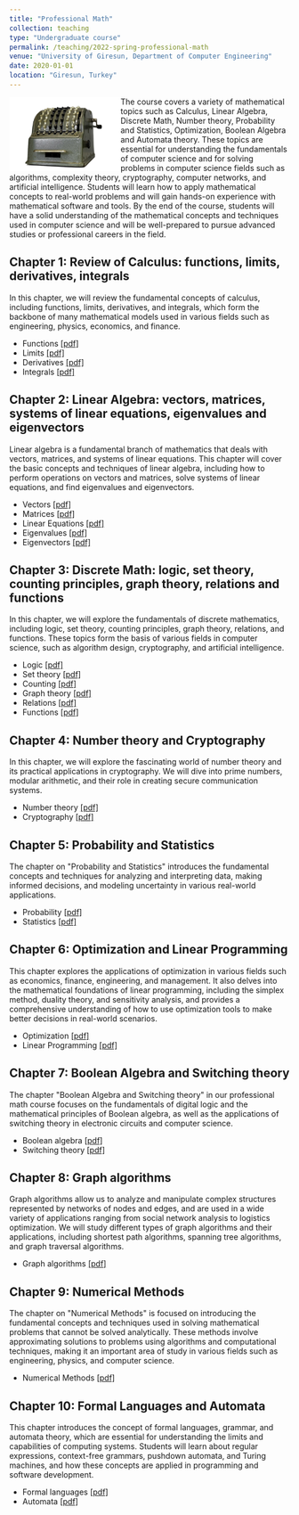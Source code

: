 ```yaml
---
title: "Professional Math"
collection: teaching
type: "Undergraduate course"
permalink: /teaching/2022-spring-professional-math
venue: "University of Giresun, Department of Computer Engineering"
date: 2020-01-01
location: "Giresun, Turkey"
---
```


<img align="left" width="200" alt="math" src="/images/teaching/professional-math-course.png"> The course covers a variety of mathematical topics such as Calculus, Linear Algebra, Discrete Math, Number theory, Probability and Statistics, Optimization, Boolean Algebra and Automata theory. These topics are essential for understanding the fundamentals of computer science and for solving problems in computer science fields such as algorithms, complexity theory, cryptography, computer networks, and artificial intelligence. Students will learn how to apply mathematical concepts to real-world problems and will gain hands-on experience with mathematical software and tools. By the end of the course, students will have a solid understanding of the mathematical concepts and techniques used in computer science and will be well-prepared to pursue advanced studies or professional careers in the field.

Chapter 1: Review of Calculus: functions, limits, derivatives, integrals
-----

In this chapter, we will review the fundamental concepts of calculus, including functions, limits, derivatives, and integrals, which form the backbone of many mathematical models used in various fields such as engineering, physics, economics, and finance.

* Functions <a href="http://sercankulcu.github.io/files/pro_math/1_functions.pdf">[pdf]</a>
* Limits <a href="http://sercankulcu.github.io/files/pro_math/1_limits.pdf">[pdf]</a>
* Derivatives <a href="http://sercankulcu.github.io/files/pro_math/1_derivatives.pdf">[pdf]</a>
* Integrals <a href="http://sercankulcu.github.io/files/pro_math/1_integrals.pdf">[pdf]</a>

Chapter 2: Linear Algebra: vectors, matrices, systems of linear equations, eigenvalues and eigenvectors
-----

Linear algebra is a fundamental branch of mathematics that deals with vectors, matrices, and systems of linear equations. This chapter will cover the basic concepts and techniques of linear algebra, including how to perform operations on vectors and matrices, solve systems of linear equations, and find eigenvalues and eigenvectors.

* Vectors <a href="http://sercankulcu.github.io/files/pro_math/1_limits.pdf">[pdf]</a>
* Matrices <a href="http://sercankulcu.github.io/files/pro_math/1_limits.pdf">[pdf]</a>
* Linear Equations <a href="http://sercankulcu.github.io/files/pro_math/1_limits.pdf">[pdf]</a>
* Eigenvalues <a href="http://sercankulcu.github.io/files/pro_math/1_limits.pdf">[pdf]</a>
* Eigenvectors <a href="http://sercankulcu.github.io/files/pro_math/1_limits.pdf">[pdf]</a>

Chapter 3: Discrete Math: logic, set theory, counting principles, graph theory, relations and functions
-----

In this chapter, we will explore the fundamentals of discrete mathematics, including logic, set theory, counting principles, graph theory, relations, and functions. These topics form the basis of various fields in computer science, such as algorithm design, cryptography, and artificial intelligence.

* Logic <a href="http://sercankulcu.github.io/files/pro_math/3_logic.pdf">[pdf]</a>
* Set theory <a href="http://sercankulcu.github.io/files/pro_math/1_limits.pdf">[pdf]</a>
* Counting <a href="http://sercankulcu.github.io/files/pro_math/1_limits.pdf">[pdf]</a>
* Graph theory <a href="http://sercankulcu.github.io/files/pro_math/1_limits.pdf">[pdf]</a>
* Relations <a href="http://sercankulcu.github.io/files/pro_math/1_limits.pdf">[pdf]</a>
* Functions <a href="http://sercankulcu.github.io/files/pro_math/1_limits.pdf">[pdf]</a>

Chapter 4: Number theory and Cryptography
-----

In this chapter, we will explore the fascinating world of number theory and its practical applications in cryptography. We will dive into prime numbers, modular arithmetic, and their role in creating secure communication systems.

* Number theory <a href="http://sercankulcu.github.io/files/pro_math/1_limits.pdf">[pdf]</a>
* Cryptography <a href="http://sercankulcu.github.io/files/pro_math/1_limits.pdf">[pdf]</a>

Chapter 5: Probability and Statistics
-----

The chapter on "Probability and Statistics" introduces the fundamental concepts and techniques for analyzing and interpreting data, making informed decisions, and modeling uncertainty in various real-world applications.

* Probability <a href="http://sercankulcu.github.io/files/pro_math/1_limits.pdf">[pdf]</a>
* Statistics <a href="http://sercankulcu.github.io/files/pro_math/1_limits.pdf">[pdf]</a>

Chapter 6: Optimization and Linear Programming
-----

This chapter explores the applications of optimization in various fields such as economics, finance, engineering, and management. It also delves into the mathematical foundations of linear programming, including the simplex method, duality theory, and sensitivity analysis, and provides a comprehensive understanding of how to use optimization tools to make better decisions in real-world scenarios.

* Optimization <a href="http://sercankulcu.github.io/files/pro_math/1_limits.pdf">[pdf]</a>
* Linear Programming <a href="http://sercankulcu.github.io/files/pro_math/1_limits.pdf">[pdf]</a>

Chapter 7: Boolean Algebra and Switching theory
-----

The chapter "Boolean Algebra and Switching theory" in our professional math course focuses on the fundamentals of digital logic and the mathematical principles of Boolean algebra, as well as the applications of switching theory in electronic circuits and computer science.

* Boolean algebra <a href="http://sercankulcu.github.io/files/pro_math/1_limits.pdf">[pdf]</a>
* Switching theory <a href="http://sercankulcu.github.io/files/pro_math/1_limits.pdf">[pdf]</a>

Chapter 8: Graph algorithms
-----

Graph algorithms allow us to analyze and manipulate complex structures represented by networks of nodes and edges, and are used in a wide variety of applications ranging from social network analysis to logistics optimization. We will study different types of graph algorithms and their applications, including shortest path algorithms, spanning tree algorithms, and graph traversal algorithms.

* Graph algorithms <a href="http://sercankulcu.github.io/files/pro_math/1_limits.pdf">[pdf]</a>

Chapter 9: Numerical Methods
-----

The chapter on "Numerical Methods" is focused on introducing the fundamental concepts and techniques used in solving mathematical problems that cannot be solved analytically. These methods involve approximating solutions to problems using algorithms and computational techniques, making it an important area of study in various fields such as engineering, physics, and computer science.

* Numerical Methods <a href="http://sercankulcu.github.io/files/pro_math/1_limits.pdf">[pdf]</a>

Chapter 10: Formal Languages and Automata
-----

This chapter introduces the concept of formal languages, grammar, and automata theory, which are essential for understanding the limits and capabilities of computing systems. Students will learn about regular expressions, context-free grammars, pushdown automata, and Turing machines, and how these concepts are applied in programming and software development.

* Formal languages <a href="http://sercankulcu.github.io/files/pro_math/1_limits.pdf">[pdf]</a>
* Automata <a href="http://sercankulcu.github.io/files/pro_math/1_limits.pdf">[pdf]</a>
